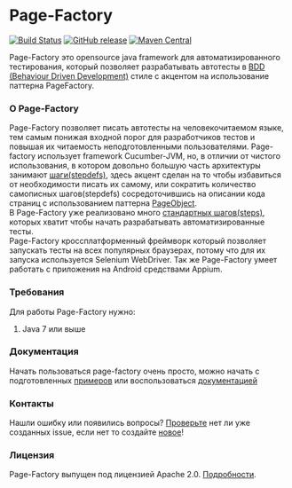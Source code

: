 # Page-Factory
[![Build Status](https://travis-ci.org/sbtqa/page-factory.svg?branch=master)](https://travis-ci.org/sbtqa/page-factory) [![GitHub release](https://img.shields.io/github/release/sbtqa/page-factory.svg?style=flat-square)](https://github.com/sbtqa/page-factory/releases) [![Maven Central](https://img.shields.io/maven-central/v/ru.sbtqa.tag/page-factory.svg)](https://mvnrepository.com/artifact/ru.sbtqa.tag/page-factory)

Page-Factory это opensource java framework для автоматизированного тестирования, который позволяет разрабатывать автотесты в [BDD (Behaviour Driven Development)](https://en.wikipedia.org/wiki/Behavior-driven_development) стиле с акцентом на использование паттерна PageFactory. 

### О Page-Factory

Page-Factory позволяет писать автотесты на человекочитаемом языке, тем самым понижая входной порог для разработчиков тестов и повышая их читаемость неподготовленными пользователями. Page-factory использует framework Cucumber-JVM, но, в отличии от чистого использования, в котором довольно большую часть архитектуры занимают [шаги(stepdefs)](https://cucumber.io/docs/reference#step-definitions), здесь акцент сделан на то чтобы избавиться от необходимости писать их самому, или сократить количество самописных шагов(stepdefs) сосредоточившись на описании кода страниц с использованием паттерна [PageObject](https://martinfowler.com/bliki/PageObject.html).  
В Page-Factory уже реализовано много [стандартных шагов(steps)](https://github.com/sbtqa/docs/wiki/Step-Definitions), которых хватит чтобы начать разрабатывать автоматизированные тесты.  
Page-Factory кроссплатформенный фреймворк который позволяет запускать тесты на всех популярных браузерах, потому что для их запуска используется Selenium WebDriver. Так же Page-Factory умеет работать с приложения на Android средствами Appium.

### Требования
Для работы Page-Factory нужно:
1. Java 7 или выше

### Документация
Начать пользоваться page-factory очень просто, можно начать с подготовленных [примеров](https://github.com/sbtqa/page-factory-example) или воспользоваться [документацией](https://github.com/sbtqa/docs/wiki/Page-Factory)

### Контакты
Нашли ошибку или появились вопросы? [Проверьте](https://github.com/sbtqa/page-factory/issues) нет ли уже созданных issue, если нет то создайте [новое](https://github.com/sbtqa/page-factory/issues/new)!

### Лицензия 
Page-Factory выпущен под лицензией Apache 2.0. [Подробности](https://github.com/sbtqa/page-factory/blob/master/LICENSE).
